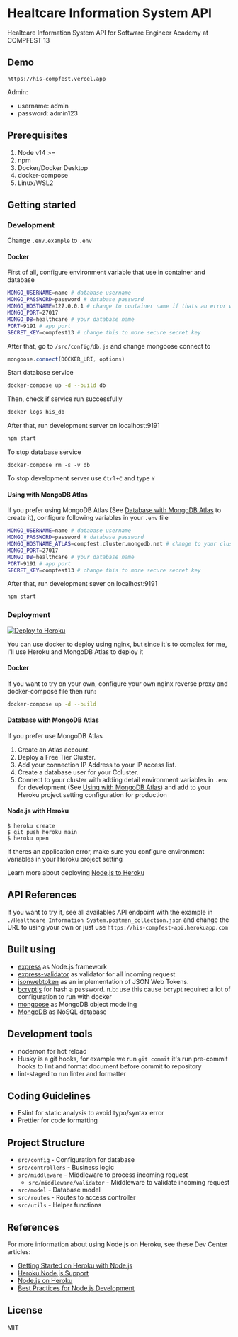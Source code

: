 # Healtcare Information System API

Healtcare Information System API for Software Engineer Academy at COMPFEST 13

## Demo

```
https://his-compfest.vercel.app
```

Admin:

- username: admin
- password: admin123

## Prerequisites

1. Node v14 >=
2. npm
3. Docker/Docker Desktop
4. docker-compose
5. Linux/WSL2

## Getting started

### Development

Change `.env.example` to `.env`

#### Docker

First of all, configure environment variable that use in container and database

```bash
MONGO_USERNAME=name # database username
MONGO_PASSWORD=password # database password
MONGO_HOSTNAME=127.0.0.1 # change to container name if thats an error when run locally
MONGO_PORT=27017
MONGO_DB=healthcare # your database name
PORT=9191 # app port
SECRET_KEY=compfest13 # change this to more secure secret key
```

After that, go to `/src/config/db.js` and change mongoose connect to

```js
mongoose.connect(DOCKER_URI, options)
```

Start database service

```bash
docker-compose up -d --build db
```

Then, check if service run successfully

```bash
docker logs his_db
```

After that, run development server on localhost:9191

```bash
npm start
```

To stop database service

```
docker-compose rm -s -v db
```

To stop development server use `Ctrl+C` and type `Y`

#### Using with MongoDB Atlas

If you prefer using MongoDB Atlas (See [Database with MongoDB Atlas](#database-with-mongodb-atlas) to create it), configure following variables in your `.env` file

```bash
MONGO_USERNAME=name # database username
MONGO_PASSWORD=password # database password
MONGO_HOSTNAME_ATLAS=compfest.cluster.mongodb.net # change to your cluster at MongoDB Atlas
MONGO_PORT=27017
MONGO_DB=healthcare # your database name
PORT=9191 # app port
SECRET_KEY=compfest13 # change this to more secure secret key
```

After that, run development sever on localhost:9191

```bash
npm start
```

### Deployment

[![Deploy to Heroku](https://www.herokucdn.com/deploy/button.png)](https://heroku.com/deploy)

You can use docker to deploy using nginx, but since it's to complex for me, I'll use Heroku and MongoDB Atlas to deploy it

#### Docker

If you want to try on your own, configure your own nginx reverse proxy and docker-compose file then run:

```bash
docker-compose up -d --build
```

#### Database with MongoDB Atlas

If you prefer use MongoDB Atlas

1. Create an Atlas account.
2. Deploy a Free Tier Cluster.
3. Add your connection IP Address to your IP access list.
4. Create a database user for your Ccluster.
5. Connect to your cluster with adding detail environment variables in `.env` for development (See [Using with MongoDB Atlas](#using-with-mongodb-atlas)) and add to your Heroku project setting configuration for production

#### Node.js with Heroku

```
$ heroku create
$ git push heroku main
$ heroku open
```

If theres an application error, make sure you configure environment variables in your Heroku project setting

Learn more about deploying [Node.js to Heroku](https://devcenter.heroku.com/articles/getting-started-with-nodejs)

## API References

If you want to try it, see all availables API endpoint with the example in `./Healthcare Information System.postman_collection.json` and change the URL to using your own or just use `https://his-compfest-api.herokuapp.com`

## Built using

- [express](https://expressjs.com/) as Node.js framework
- [express-validator](https://express-validator.github.io/) as validator for all incoming request
- [jsonwebtoken](https://www.npmjs.com/package/jsonwebtoken) as an implementation of JSON Web Tokens.
- [bcryptjs](https://www.npmjs.com/package/bcryptjs/v/2.4.3) for hash a password. n.b: use this cause bcrypt required a lot of configuration to run with docker
- [mongoose](https://mongoosejs.com/) as MongoDB object modeling
- [MongoDB](https://wwww.mongodb.com) as NoSQL database

## Development tools

- nodemon for hot reload
- Husky is a git hooks, for example we run `git commit` it's run pre-commit hooks to lint and format document before commit to repository
- lint-staged to run linter and formatter

## Coding Guidelines

- Eslint for static analysis to avoid typo/syntax error
- Prettier for code formatting

## Project Structure

- `src/config` - Configuration for database
- `src/controllers` - Business logic
- `src/middleware` - Middleware to process incoming request
  - `src/middleware/validator` - Middleware to validate incoming request
- `src/model` - Database model
- `src/routes` - Routes to access controller
- `src/utils` - Helper functions

## References

For more information about using Node.js on Heroku, see these Dev Center articles:

- [Getting Started on Heroku with Node.js](https://devcenter.heroku.com/articles/getting-started-with-nodejs)
- [Heroku Node.js Support](https://devcenter.heroku.com/articles/nodejs-support)
- [Node.js on Heroku](https://devcenter.heroku.com/categories/nodejs)
- [Best Practices for Node.js Development](https://devcenter.heroku.com/articles/node-best-practices)

## License

MIT
